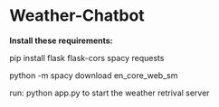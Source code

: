 # Weather-Chatbot

**Install these requirements:**

pip install flask flask-cors spacy requests

python -m spacy download en_core_web_sm

run: python app.py to start the weather retrival server
